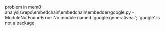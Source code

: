 problem in mem0-analysis\repo\embedchain\embedchain\embedder\google.py - ModuleNotFoundError: No module named 'google.generativeai'; 'google' is not a package
